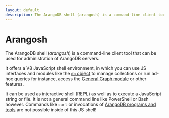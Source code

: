 ```yaml
---
layout: default
description: The ArangoDB shell (arangosh) is a command-line client tool that can be usedfor administration of ArangoDB servers
---
```

Arangosh
========

The ArangoDB shell (_arangosh_) is a command-line client tool that can be used
for administration of ArangoDB servers.

It offers a V8 JavaScript shell environment, in which you can use JS interfaces
and modules like the [`db` object](appendix-references-dbobject.html) to
manage collections or run ad-hoc queries for instance, access the
[General Graph module](graphs-generalgraphs.html) or other features.

It can be used as interactive shell (REPL) as well as to execute a JavaScript
string or file. It is not a general command line like PowerShell or Bash however.
Commands like `curl` or invocations of [ArangoDB programs and tools](programs.html)
are not possible inside of this JS shell!
